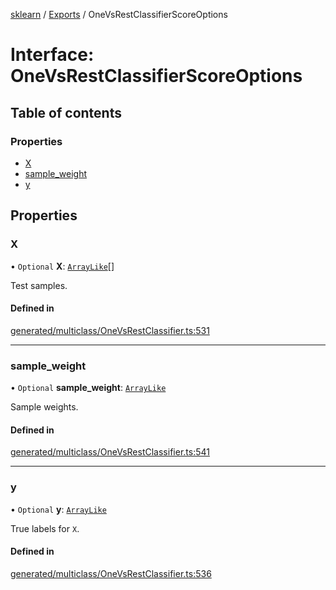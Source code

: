 [sklearn](../readme.md) / [Exports](../modules.md) / OneVsRestClassifierScoreOptions

# Interface: OneVsRestClassifierScoreOptions

## Table of contents

### Properties

- [X](OneVsRestClassifierScoreOptions.md#x)
- [sample\_weight](OneVsRestClassifierScoreOptions.md#sample_weight)
- [y](OneVsRestClassifierScoreOptions.md#y)

## Properties

### X

• `Optional` **X**: [`ArrayLike`](../modules.md#arraylike)[]

Test samples.

#### Defined in

[generated/multiclass/OneVsRestClassifier.ts:531](https://github.com/transitive-bullshit/scikit-learn-ts/blob/367336a/packages/sklearn/src/generated/multiclass/OneVsRestClassifier.ts#L531)

___

### sample\_weight

• `Optional` **sample\_weight**: [`ArrayLike`](../modules.md#arraylike)

Sample weights.

#### Defined in

[generated/multiclass/OneVsRestClassifier.ts:541](https://github.com/transitive-bullshit/scikit-learn-ts/blob/367336a/packages/sklearn/src/generated/multiclass/OneVsRestClassifier.ts#L541)

___

### y

• `Optional` **y**: [`ArrayLike`](../modules.md#arraylike)

True labels for `X`.

#### Defined in

[generated/multiclass/OneVsRestClassifier.ts:536](https://github.com/transitive-bullshit/scikit-learn-ts/blob/367336a/packages/sklearn/src/generated/multiclass/OneVsRestClassifier.ts#L536)
